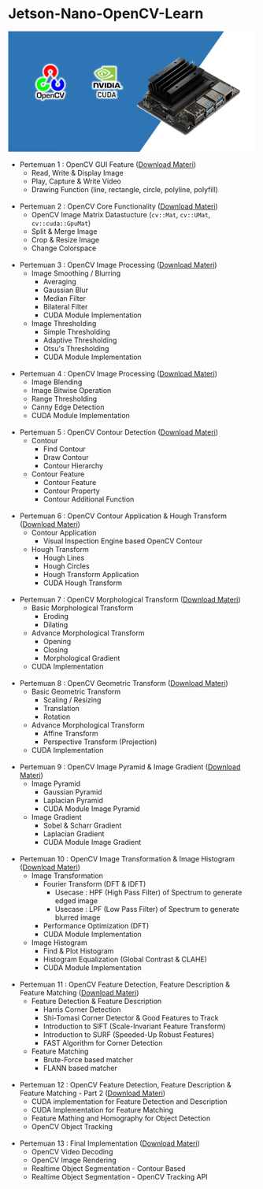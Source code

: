 # Jetson-Nano-OpenCV-Learn

![](banner.png)
- Pertemuan 1 : OpenCV GUI Feature ([Download Materi](https://github.com/Muhammad-Yunus/Jetson-Nano-OpenCV-Learn/raw/main/pertemuan_1/pertemuan_1.zip))
    - Read, Write & Display Image 
    - Play, Capture & Write Video 
    - Drawing Function (line, rectangle, circle, polyline, polyfill)<br><br>
- Pertemuan 2 : OpenCV Core Functionality ([Download Materi](https://github.com/Muhammad-Yunus/Jetson-Nano-OpenCV-Learn/raw/main/pertemuan_2/pertemuan_2.zip))
    - OpenCV Image Matrix Datastucture (`cv::Mat`, `cv::UMat`, `cv::cuda::GpuMat`) 
    - Split & Merge Image
    - Crop & Resize Image
    - Change Colorspace<br><br>
- Pertemuan 3 : OpenCV Image Processing ([Download Materi](https://github.com/Muhammad-Yunus/Jetson-Nano-OpenCV-Learn/raw/main/pertemuan_3/pertemuan_3.zip))
    - Image Smoothing / Blurring
        - Averaging
        - Gaussian Blur
        - Median Filter
        - Bilateral Filter
        - CUDA Module Implementation
    - Image Thresholding
        - Simple Thresholding
        - Adaptive Thresholding
        - Otsu's Thresholding
        - CUDA Module Implementation<br><br>
- Pertemuan 4 : OpenCV Image Processing ([Download Materi](https://github.com/Muhammad-Yunus/Jetson-Nano-OpenCV-Learn/raw/main/pertemuan_4/pertemuan_4.zip))
    - Image Blending
    - Image Bitwise Operation
    - Range Thresholding
    - Canny Edge Detection
    - CUDA Module Implementation<br><br>
- Pertemuan 5 : OpenCV Contour Detection ([Download Materi](https://github.com/Muhammad-Yunus/Jetson-Nano-OpenCV-Learn/raw/main/pertemuan_5/pertemuan_5.zip))
    - Contour
        - Find Contour 
        - Draw Contour 
        - Contour Hierarchy 
    - Contour Feature
        - Contour Feature 
        - Contour Property
        - Contour Additional Function <br><br>
- Pertemuan 6 : OpenCV Contour Application & Hough Transform ([Download Materi](https://github.com/Muhammad-Yunus/Jetson-Nano-OpenCV-Learn/raw/main/pertemuan_6/pertemuan_6.zip))
    - Contour Application
        - Visual Inspection Engine based OpenCV Contour 
    - Hough Transform
        - Hough Lines
        - Hough Circles
        - Hough Transform Application
        - CUDA Hough Transform <br><br>
- Pertemuan 7 : OpenCV Morphological Transform ([Download Materi](https://github.com/Muhammad-Yunus/Jetson-Nano-OpenCV-Learn/raw/main/pertemuan_7/pertemuan_7.zip))
    - Basic Morphological Transform 
        - Eroding 
        - Dilating
    - Advance Morphological Transform 
        - Opening 
        - Closing
        - Morphological Gradient
    - CUDA Implementation<br><br>
- Pertemuan 8 : OpenCV Geometric Transform ([Download Materi](https://github.com/Muhammad-Yunus/Jetson-Nano-OpenCV-Learn/raw/main/pertemuan_8/pertemuan_8.zip))
    - Basic Geometric Transform 
        - Scaling / Resizing
        - Translation
        - Rotation
    - Advance Morphological Transform
        - Affine Transform  
        - Perspective Transform (Projection)
    - CUDA Implementation<br><br>
- Pertemuan 9 : OpenCV Image Pyramid & Image Gradient ([Download Materi](https://github.com/Muhammad-Yunus/Jetson-Nano-OpenCV-Learn/raw/main/pertemuan_9/pertemuan_9.zip))
    - Image Pyramid
        - Gaussian Pyramid
        - Laplacian Pyramid
        - CUDA Module Image Pyramid
    - Image Gradient
        - Sobel & Scharr Gradient  
        - Laplacian Gradient
        - CUDA Module Image Gradient<br><br>
- Pertemuan 10 : OpenCV Image Transformation & Image Histogram ([Download Materi](https://github.com/Muhammad-Yunus/Jetson-Nano-OpenCV-Learn/raw/main/pertemuan_10/pertemuan_10.zip))
    - Image Transformation
        - Fourier Transform (DFT & IDFT)
            - Usecase : HPF (High Pass Filter) of Spectrum to generate edged image 
            - Usecase : LPF (Low Pass Filter) of Spectrum to generate blurred image
        - Performance Optimization (DFT)
        - CUDA Module Implementation
    - Image Histogram
        - Find & Plot Histogram  
        - Histogram Equalization (Global Contrast & CLAHE)
        - CUDA Module Implementation<br><br>
- Pertemuan 11 : OpenCV Feature Detection, Feature Description & Feature Matching ([Download Materi](https://github.com/Muhammad-Yunus/Jetson-Nano-OpenCV-Learn/raw/main/pertemuan_11/pertemuan_11.zip))
    - Feature Detection & Feature Description
        - Harris Corner Detection
        - Shi-Tomasi Corner Detector & Good Features to Track
        - Introduction to SIFT (Scale-Invariant Feature Transform)
        - Introduction to SURF (Speeded-Up Robust Features)
        - FAST Algorithm for Corner Detection
    - Feature Matching
        - Brute-Force based matcher
        - FLANN based matcher<br><br>
- Pertemuan 12 : OpenCV Feature Detection, Feature Description & Feature Matching - Part 2 ([Download Materi](https://github.com/Muhammad-Yunus/Jetson-Nano-OpenCV-Learn/raw/main/pertemuan_12/pertemuan_12.zip))
    - CUDA implementation for Feature Detection and Description
    - CUDA Implementation for Feature Matching
    - Feature Mathing and Homography for Object Detection
    - OpenCV Object Tracking<br><br>
- Pertemuan 13 : Final Implementation ([Download Materi](https://github.com/Muhammad-Yunus/Jetson-Nano-OpenCV-Learn/raw/main/pertemuan_13/pertemuan_13.zip))
    - OpenCV Video Decoding
    - OpenCV Image Rendering
    - Realtime Object Segmentation - Contour Based
    - Realtime Object Segmentation - OpenCV Tracking API